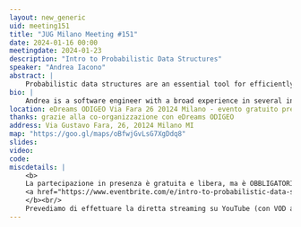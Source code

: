 ```yaml
---
layout: new_generic
uid: meeting151
title: "JUG Milano Meeting #151"
date: 2024-01-16 00:00
meetingdate: 2024-01-23
description: "Intro to Probabilistic Data Structures"
speaker: "Andrea Iacono"
abstract: |
    Probabilistic data structures are an essential tool for efficiently handling large datasets or streaming data. Unlike traditional data structures that provide exact answers, probabilistic data structures provide either approximate answers or random runtimes, in favour of performance and/or memory consumption. In this presentation we're going to deep dive into the most used probabilistic data structures, analyzing their uses-cases, their trade-offs and the code to implement them.
bio: |
    Andrea is a software engineer with a broad experience in several industries ranging from e-commerce to industrial automation, from public administration to Web TV / music. His interests are in algorithms, data and AI.
location: eDreams ODIGEO Via Fara 26 20124 Milano - evento gratuito previa registrazione OBBLIGATORIA (vedi dettagli)
thanks: grazie alla co-organizzazione con eDreams ODIGEO
address: Via Gustavo Fara, 26, 20124 Milano MI
map: "https://goo.gl/maps/oBfwjGvLsG7XgDdq8"
slides: 
video: 
code:
miscdetails: |
    <b>
    La partecipazione in presenza è gratuita e libera, ma è OBBLIGATORIA la registrazione su:
    <a href="https://www.eventbrite.com/e/intro-to-probabilistic-data-structures-tickets-800222275367?aff=oddtdtcreator">form di registrazione per partecipare a JUG Milano in presenza</a>
    </b><br/>
    Prevediamo di effettuare la diretta streaming su YouTube (con VOD a seguire) dell'evento.
---
```

